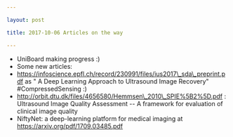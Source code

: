```yaml
---

layout: post

title: 2017-10-06 Articles on the way

---
```



-   UniBoard making progress :)
-   Some new articles:
-   https://infoscience.epfl.ch/record/230991/files/ius2017\_sda\_preprint.pdf
    as " A Deep Learning Approach to Ultrasound Image Recovery"
    \#CompressedSensing :)
-   http://orbit.dtu.dk/files/4656580/Hemmsen\_2010\_SPIE%5B2%5D.pdf :
    Ultrasound Image Quality Assessment -- A framework for evaluation of
    clinical image quality
-   NiftyNet: a deep-learning platform for medical imaging at
    https://arxiv.org/pdf/1709.03485.pdf

